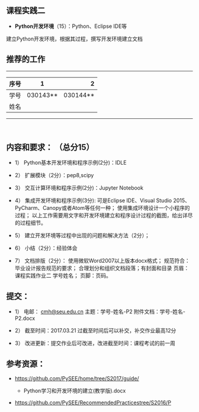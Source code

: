 
## 课程实践二

* **Python开发环境**（15）：Python、Eclipse IDE等

建立Python开发环境，根据其过程，撰写开发环境建立文档

## 推荐的工作 
-----
| 序号  |1          |    2 |
| ------|:--------:| -----------:|
| 学号  | 030143**  |  030144**   |
| 姓名  |           |             |
---------
   
## 内容和要求： （总分15）

* 1）	Python基本开发环境和程序示例(2分)：IDLE

* 2）	扩展模块（2分）：pep8,scipy

* 3）	交互计算环境和程序示例(2分)：Jupyter Notebook
* 4）	集成开发环境和程序示例(3分):
          可是Eclipse IDE、Visual Studio 2015、PyCharm、Canopy或者Atom等任何一种；
          使用集成环境设计一个小程序的过程；
         以上工作需要用文字和开发环境建立和程序设计过程的截图，给出详尽的过程细节。

* 5）	建立开发环境等过程中出现的问题和解决方法（2分）；

* 6）	小结（2分）：经验体会

* 7）	文档排版（2分）：
        使用微软Word2007以上版本docx格式；
        规范符合：毕业设计报告规范的要求；
       合理划分和组织文档段落；有封面和目录
       页眉：课程实践作业二  学号姓名； 页脚：页码。

## 提交：

* 1）	电邮： cmh@seu.edu.cn 
          主题：学号-姓名-P2
          附件文档：学号-姓名-P2.docx

* 2）	 截至时间：2017.03.21
         过截至时间后可以补交，补交作业最高12分
* 3）	改进更新：提交作业后可改进，改进截至时间：课程考试的前一周

## 参考资源：

* https://github.com/PySEE/home/tree/S2017/guide/

   * Python学习和开发环境的建立(教学版).docx
   
* https://github.com/PySEE/RecommendedPracticestree/S2016/P

